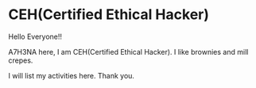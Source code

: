 # CEH(Certified Ethical Hacker)

Hello Everyone!!

A7H3NA here, I am CEH(Certified Ethical Hacker).
I like brownies and mill crepes.

I will list my activities here. 
Thank you.
